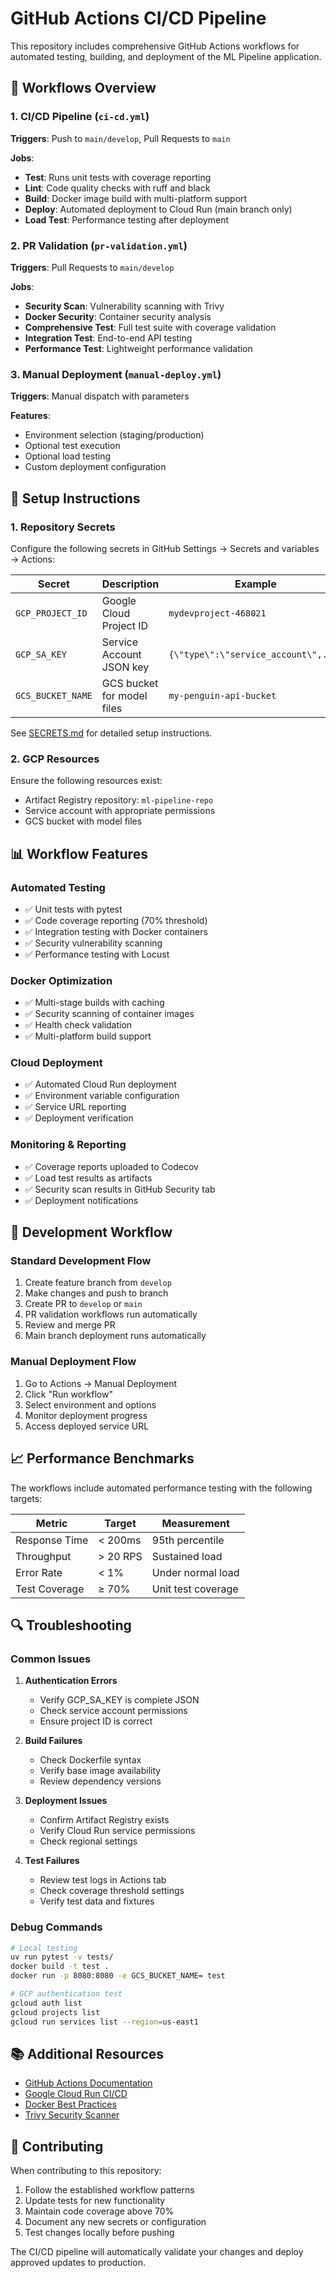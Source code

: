 # GitHub Actions CI/CD Pipeline

This repository includes comprehensive GitHub Actions workflows for automated testing, building, and deployment of the ML Pipeline application.

## 🚀 Workflows Overview

### 1. CI/CD Pipeline (`ci-cd.yml`)
**Triggers**: Push to `main/develop`, Pull Requests to `main`

**Jobs**:
- **Test**: Runs unit tests with coverage reporting
- **Lint**: Code quality checks with ruff and black
- **Build**: Docker image build with multi-platform support
- **Deploy**: Automated deployment to Cloud Run (main branch only)
- **Load Test**: Performance testing after deployment

### 2. PR Validation (`pr-validation.yml`)
**Triggers**: Pull Requests to `main/develop`

**Jobs**:
- **Security Scan**: Vulnerability scanning with Trivy
- **Docker Security**: Container security analysis
- **Comprehensive Test**: Full test suite with coverage validation
- **Integration Test**: End-to-end API testing
- **Performance Test**: Lightweight performance validation

### 3. Manual Deployment (`manual-deploy.yml`)
**Triggers**: Manual dispatch with parameters

**Features**:
- Environment selection (staging/production)
- Optional test execution
- Optional load testing
- Custom deployment configuration

## 🔧 Setup Instructions

### 1. Repository Secrets
Configure the following secrets in GitHub Settings → Secrets and variables → Actions:

| Secret | Description | Example |
|--------|-------------|---------|
| `GCP_PROJECT_ID` | Google Cloud Project ID | `mydevproject-468021` |
| `GCP_SA_KEY` | Service Account JSON key | `{\"type\":\"service_account\",...}` |
| `GCS_BUCKET_NAME` | GCS bucket for model files | `my-penguin-api-bucket` |

See [SECRETS.md](./SECRETS.md) for detailed setup instructions.

### 2. GCP Resources
Ensure the following resources exist:
- Artifact Registry repository: `ml-pipeline-repo`
- Service account with appropriate permissions
- GCS bucket with model files

## 📊 Workflow Features

### Automated Testing
- ✅ Unit tests with pytest
- ✅ Code coverage reporting (70% threshold)
- ✅ Integration testing with Docker containers
- ✅ Security vulnerability scanning
- ✅ Performance testing with Locust

### Docker Optimization
- ✅ Multi-stage builds with caching
- ✅ Security scanning of container images
- ✅ Health check validation
- ✅ Multi-platform build support

### Cloud Deployment
- ✅ Automated Cloud Run deployment
- ✅ Environment variable configuration
- ✅ Service URL reporting
- ✅ Deployment verification

### Monitoring & Reporting
- ✅ Coverage reports uploaded to Codecov
- ✅ Load test results as artifacts
- ✅ Security scan results in GitHub Security tab
- ✅ Deployment notifications

## 🔄 Development Workflow

### Standard Development Flow
1. Create feature branch from `develop`
2. Make changes and push to branch
3. Create PR to `develop` or `main`
4. PR validation workflows run automatically
5. Review and merge PR
6. Main branch deployment runs automatically

### Manual Deployment Flow
1. Go to Actions → Manual Deployment
2. Click \"Run workflow\"
3. Select environment and options
4. Monitor deployment progress
5. Access deployed service URL

## 📈 Performance Benchmarks

The workflows include automated performance testing with the following targets:

| Metric | Target | Measurement |
|--------|--------|-------------|
| Response Time | < 200ms | 95th percentile |
| Throughput | > 20 RPS | Sustained load |
| Error Rate | < 1% | Under normal load |
| Test Coverage | ≥ 70% | Unit test coverage |

## 🔍 Troubleshooting

### Common Issues

1. **Authentication Errors**
   - Verify GCP_SA_KEY is complete JSON
   - Check service account permissions
   - Ensure project ID is correct

2. **Build Failures**
   - Check Dockerfile syntax
   - Verify base image availability
   - Review dependency versions

3. **Deployment Issues**
   - Confirm Artifact Registry exists
   - Verify Cloud Run service permissions
   - Check regional settings

4. **Test Failures**
   - Review test logs in Actions tab
   - Check coverage threshold settings
   - Verify test data and fixtures

### Debug Commands

```bash
# Local testing
uv run pytest -v tests/
docker build -t test .
docker run -p 8080:8080 -e GCS_BUCKET_NAME= test

# GCP authentication test
gcloud auth list
gcloud projects list
gcloud run services list --region=us-east1
```

## 📚 Additional Resources

- [GitHub Actions Documentation](https://docs.github.com/en/actions)
- [Google Cloud Run CI/CD](https://cloud.google.com/run/docs/continuous-deployment-with-cloud-build)
- [Docker Best Practices](https://docs.docker.com/develop/dev-best-practices/)
- [Trivy Security Scanner](https://github.com/aquasecurity/trivy)

## 🤝 Contributing

When contributing to this repository:

1. Follow the established workflow patterns
2. Update tests for new functionality  
3. Maintain code coverage above 70%
4. Document any new secrets or configuration
5. Test changes locally before pushing

The CI/CD pipeline will automatically validate your changes and deploy approved updates to production.